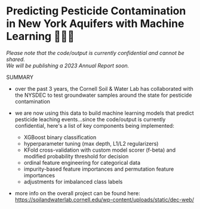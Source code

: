 # Predicting Pesticide Contamination in New York Aquifers with Machine Learning 🌱💦🗽

*Please note that the code/output is currently confidential and cannot be shared.  
We will be publishing a 2023 Annual Report soon.*

SUMMARY
- over the past 3 years, the Cornell Soil & Water Lab has collaborated with the NYSDEC to test groundwater samples around the state for pesticide contamination

- we are now using this data to build machine learning models that predict pesticide leaching events...since the code/output is currently confidential, here's a list of key components being implemented:
  - XGBoost binary classification
  - hyperparameter tuning (max depth, L1/L2 regularizers)
  - KFold cross-validation with custom model scorer (f-beta) and modified probability threshold for decision
  - ordinal feature engineering for categorical data
  - impurity-based feature importances and permutation feature importances
  - adjustments for imbalanced class labels

- more info on the overall project can be found here: https://soilandwaterlab.cornell.edu/wp-content/uploads/static/dec-web/
